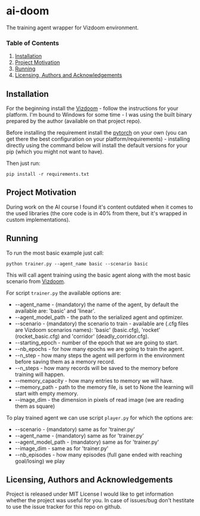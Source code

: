 # ai-doom

The training agent wrapper for Vizdoom environment. 

### Table of Contents

1. [Installation](#installation)
2. [Project Motivation](#motivation)
3. [Running](#running)
4. [Licensing, Authors and Acknowledgements](#licensing)

## Installation <a name="installation"></a>

For the beginning install the [Vizdoom](https://github.com/mwydmuch/ViZDoom/blob/master/doc/Building.md) - 
follow the instructions for your platform. I'm bound to Windows for some time - I was using the built binary prepared by the author (available on that project repo).

Before installing the requirement install the [pytorch](https://pytorch.org/get-started/locally/) on your own (you can get there the best configuration on your platform/requirements) - installing directly using the command below will install the default versions for your pip (which you might not want to have).

Then just run:
```
pip install -r requirements.txt
```

## Project Motivation <a name="motivation"></a>

During work on the AI course I found it's content outdated when it comes to the used libraries (the core code is in 40% from there, but it's wrapped in custom implementations).

## Running <a name="running"></a>

To run the most basic example just call:

```
python trainer.py --agent_name basic --scenario basic
```

This will call agent training using the basic agent along with the most basic scenario from [Vizdoom](https://github.com/mwydmuch/ViZDoom/tree/master/scenarios).

For script `trainer.py` the available options are:
* --agent_name - (mandatory) the name of the agent, by default the available are: 'basic' and 'linear'.
* --agent_model_path - the path to the serialized agent and optimizer.
* --scenario - (mandatory) the scenario to train - available are (.cfg files are Vizdoom scenarios names): 'basic' (basic.cfg), 'rocket' (rocket_basic.cfg) and 'corridor' (deadly_corridor.cfg).
* --starting_epoch - number of the epoch that we are going to start.
* --nb_epochs - for how many epochs we are going to train the agent.
* --n_step -  how many steps the agent will perform in the environment before saving them as a memory record.
* --n_steps - how many records will be saved to the memory before training will happen.
* --memory_capacity - how many entries to memory we will have.
* --memory_path - path to the memory file, is set to None the learning will start with empty memory.
* --image_dim - the dimension in pixels of read image (we are reading them as square)



To play trained agent we can use script `player.py` for which the options are:
* --scenario - (mandatory) same as for 'trainer.py'
* --agent_name - (mandatory) same as for 'trainer.py'
* --agent_model_path - (mandatory) same as for 'trainer.py'
* --image_dim - same as for 'trainer.py'
* --nb_episodes - how many episodes (full gane ended with reaching goal/losing) we play

## Licensing, Authors and Acknowledgements <a name="licensing"></a>

Project is released under MIT License I would like to get information whether the project was useful for you. In case of issues/bug don't hestitate to use the issue tracker for this repo on github.